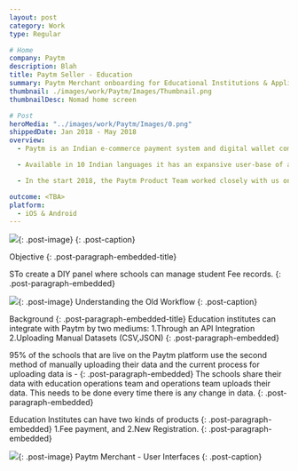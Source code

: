 ```yaml
---
layout: post
category: Work
type: Regular

# Home
company: Paytm
description: Blah
title: Paytm Seller - Education
summary: Paytm Merchant onboarding for Educational Institutions & Application Tracking Dashboard.
thumbnail: ./images/work/Paytm/Images/Thumbnail.png
thumbnailDesc: Nomad home screen

# Post
heroMedia: "../images/work/Paytm/Images/0.png"
shippedDate: Jan 2018 - May 2018
overview:
  - Paytm is an Indian e-commerce payment system and digital wallet company.

  - Available in 10 Indian languages it has an expansive user-base of approx. 300 million and branches out to use-cases like mobile recharges, utility bill payments, travel, movies, and events bookings as well as in-store payments at grocery stores, fruits and vegetable shops, restaurants, parking, tolls, pharmacies and education institutions with the Paytm QR code.

  - In the start 2018, the Paytm Product Team worked closely with us on redesigning the experience of onboarding educational institutions where they can manage student fee records. My responsibilities included designing the merchant onboarding experience and merchant dashboard; working together with Rahul (Product Designer) <https://www.linkedin.com/in/rahul-beniwal-7b35405a/>.

outcome: <TBA>
platform:
  - iOS & Android
---
```


<img src="../images/work/Paytm/Images/1.png">{: .post-image}
{: .post-caption}

Objective
{: .post-paragraph-embedded-title}

STo create a DIY panel where schools can manage student Fee records.
{: .post-paragraph-embedded}

<img src="../images/work/Paytm/Images/2.png">{: .post-image}
Understanding the Old Workflow
{: .post-caption}

Background
{: .post-paragraph-embedded-title}
Education institutes can integrate with Paytm by two mediums:
1.Through an API Integration
2.Uploading Manual Datasets (CSV,JSON)
{: .post-paragraph-embedded}

95% of the schools that are live on the Paytm platform use the second method of manually uploading their data and the current process for uploading data is -
{: .post-paragraph-embedded}
The schools share their data with education operations team and operations team uploads their data. This needs to be done every time there is any change in data.
{: .post-paragraph-embedded}

Education Institutes can have two kinds of products
{: .post-paragraph-embedded}
1.Fee payment, and
2.New Registration.
{: .post-paragraph-embedded}

<img src="../images/work/Paytm/Images/3.png">{: .post-image}
Paytm Merchant - User Interfaces
{: .post-caption}

